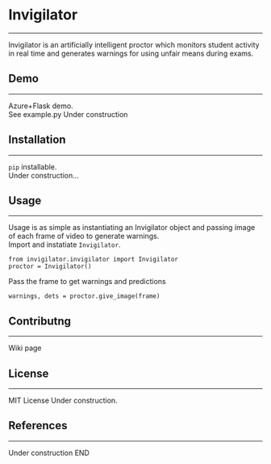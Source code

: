 # Invigilator
---------------
Invigilator is an artificially intelligent proctor which monitors student activity in real time and generates warnings for using unfair means during exams.

## Demo
-------
Azure+Flask demo.\
See example.py
Under construction

## Installation
---------------
`pip` installable.\
Under construction...

## Usage
---------
Usage is as simple as instantiating an Invigilator object and passing image of each frame of video to generate warnings.\
Import and instatiate `Invigilator`.
```
from invigilator.invigilator import Invigilator
proctor = Invigilator()
```
Pass the frame to get warnings and predictions
```
warnings, dets = proctor.give_image(frame)
```

## Contributng
--------------
Wiki page

## License
----------
MIT License
Under construction.

## References
--------------
Under construction
END

